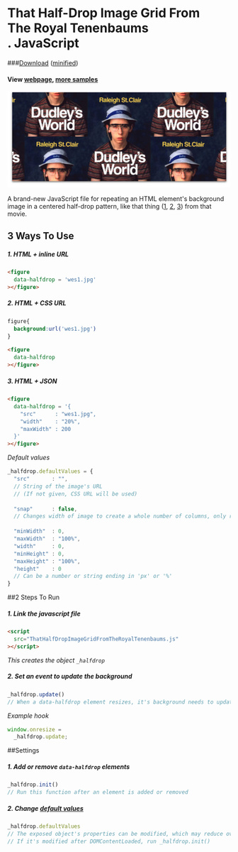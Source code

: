 # That Half-Drop Image Grid From <br> The Royal Tenenbaums <br> . JavaScript

###[Download](ThatHalfDropImageGridFromTheRoyalTenenbaums.js) ([minified](ThatHalfDropImageGridFromTheRoyalTenenbaums.min.js))
#### View [webpage](http://tylerdeitz.co/ThatHalfDropImageGridFromTheRoyalTenenbaums.js), [more samples](http://tylerdeitz.co/ThatHalfDropImageGridFromTheRoyalTenenbaums.js/samples)

![offset grid example](img/wes1-offsetexample.jpg)

A brand-new JavaScript file for repeating an HTML element's background image in a centered half-drop pattern, like that thing ([1](img/example1.jpg), [2](img/example2.jpg), [3](img/example3.jpg)) from that movie.

## 3 Ways To Use
##### 1. HTML + inline URL
```html
<figure
  data-halfdrop = 'wes1.jpg'
></figure>
```
##### 2. HTML + CSS URL

```css
figure{
  background:url('wes1.jpg')
}
```
```html
<figure
  data-halfdrop
></figure>
```
##### 3. HTML + JSON
```html
<figure
  data-halfdrop = '{
    "src"      : "wes1.jpg",
    "width"    : "20%",
    "maxWidth" : 200
  }'
></figure>
```
*Default values*
```javascript
_halfdrop.defaultValues = {
  "src"       : "",
  // String of the image's URL
  // (If not given, CSS URL will be used)

  "snap"      : false,
  // Changes width of image to create a whole number of columns, only respecting one min/max property

  "minWidth"  : 0,
  "maxWidth"  : "100%",
  "width"     : 0,
  "minHeight" : 0,
  "maxHeight" : "100%",
  "height"    : 0
  // Can be a number or string ending in 'px' or '%'
}
```

##2 Steps To Run
##### 1. Link the javascript file
```html
<script
  src="ThatHalfDropImageGridFromTheRoyalTenenbaums.js"
></script>
```
*This creates the object ```_halfdrop```*
##### 2. Set an event to update the background
```javascript
_halfdrop.update()
// When a data-halfdrop element resizes, it's background needs to update
```

*Example hook*
```javascript
window.onresize =
  _halfdrop.update;
```

##Settings
##### 1. Add or remove ```data-halfdrop``` elements
```javascript
_halfdrop.init()
// Run this function after an element is added or removed
```

##### 2. Change [default values](#3-html--json)
```javascript
_halfdrop.defaultValues
// The exposed object's properties can be modified, which may reduce overall markup in some situations
// If it's modified after DOMContentLoaded, run _halfdrop.init()
```
